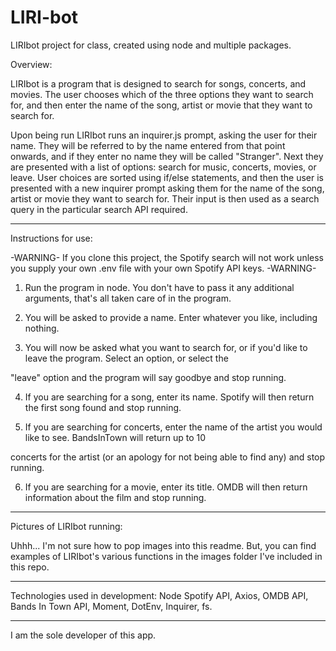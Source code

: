 # LIRI-bot
LIRIbot project for class, created using node and multiple packages.

Overview:

LIRIbot is a program that is designed to search for songs, concerts, and movies. The user chooses which of the three
options they want to search for, and then enter the name of the song, artist or movie that they want to search for.

Upon being run LIRIbot runs an inquirer.js prompt, asking the user for their name. They will be referred to by the
name entered from that point onwards, and if they enter no name they will be called "Stranger". Next they are presented
with a list of options: search for music, concerts, movies, or leave. User choices are sorted using if/else statements,
and then the user is presented with a new inquirer prompt asking them for the name of the song, artist or movie they
want to search for. Their input is then used as a search query in the particular search API required.

----------------------

Instructions for use:

 -WARNING- If you clone this project, the Spotify search will not work unless you supply your own .env file with your own Spotify API keys. -WARNING- 

1. Run the program in node. You don't have to pass it any additional arguments, that's all taken care of in the program.

2. You will be asked to provide a name. Enter whatever you like, including nothing.

3. You will now be asked what you want to search for, or if you'd like to leave the program. Select an option, or select the

"leave" option and the program will say goodbye and stop running.

4. If you are searching for a song, enter its name. Spotify will then return the first song found and stop running.

5. If you are searching for concerts, enter the name of the artist you would like to see. BandsInTown will return up to 10

concerts for the artist (or an apology for not being able to find any) and stop running.

6. If you are searching for a movie, enter its title. OMDB will then return information about the film and stop running.

----------------------

Pictures of LIRIbot running:

Uhhh... I'm not sure how to pop images into this readme. But, you can find examples of LIRIbot's various functions in the images folder I've included in this repo.

----------------------

Technologies used in development: Node Spotify API, Axios, OMDB API, Bands In Town API, Moment, DotEnv, Inquirer, fs.

----------------------

I am the sole developer of this app.
